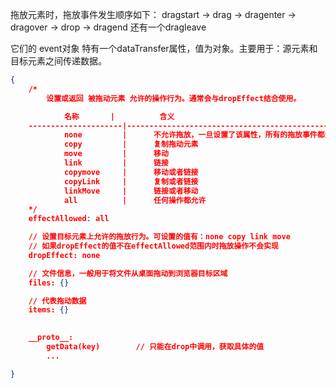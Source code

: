 拖放元素时，拖放事件发生顺序如下：
    dragstart -> drag -> dragenter -> dragover -> drop -> dragend 还有一个dragleave

它们的 event对象 特有一个dataTransfer属性，值为对象。主要用于：源元素和目标元素之间传递数据。

```json
{
    /* 
        设置或返回 被拖动元素 允许的操作行为。通常会与dropEffect结合使用。

            名称	     |          含义
    ---------------------|-------------------------------------------------------------
            none	     |      不允许拖放，一旦设置了该属性，所有的拖放事件都无效了
            copy	     |      复制拖动元素
            move	     |      移动
            link	     |      链接
            copymove	 |      移动或者链接
            copyLink	 |      复制或者链接
            linkMove	 |      链接或者移动
            all	         |      任何操作都允许
    */
    effectAllowed: all

    // 设置目标元素上允许的拖放行为。可设置的值有：none copy link move
    // 如果dropEffect的值不在effectAllowed范围内时拖放操作不会实现
    dropEffect: none

    // 文件信息，一般用于将文件从桌面拖动到浏览器目标区域
    files: {}

    // 代表拖动数据
    items: {}

    
    __proto__: 
        getData(key)        // 只能在drop中调用，获取具体的值
        ...

}

```